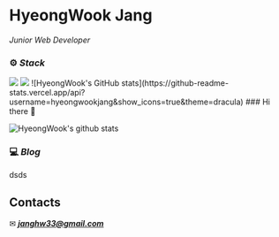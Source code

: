# HyeongWook Jang
_Junior Web Developer_

### ⚙ ***Stack***

<img src="https://img.shields.io/badge/Java-007396?style=for-the-badge&logo=Java&logoColor=white" /> 
<img src="https://img.shields.io/badge/SpringBoot-6DB33F?style=for-the-badge&logo=SpringBoot&logoColor=white" />
![HyeongWook's GitHub stats](https://github-readme-stats.vercel.app/api?username=hyeongwookjang&show_icons=true&theme=dracula)
### Hi there 👋

![HyeongWook's github stats](https://github-readme-stats.vercel.app/api?username=hyeongwookjang&show_icons=true&theme=merko)

### 💻 ***Blog***
dsds
<!-- <a href="https://donghyeob-devlog.tistory.com/"><img src="https://img.shields.io/badge/-Donoghyeob's%20Blog-orange?label=Blog&labelColor=09B3AF&style=for-the-badge&logo=Bloglovin" /></a> -->

## Contacts
✉ ***janghw33@gmail.com***
